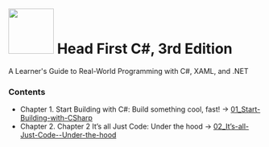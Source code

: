 # <img src="https://github.com/favicon.ico" height="90"> Head First C#, 3rd Edition
A Learner's Guide to Real-World Programming with C#, XAML, and .NET 

### Contents
 
- Chapter 1. Start Building with C#: Build something cool, fast! → [01_Start-Building-with-CSharp](https://github.com/kdchk/booksRead/tree/master/Andrew-Stellman-Head-First-CSharp/01_Start-Building-with-CSharp)
- Chapter 2. Chapter 2 It’s all Just Code: Under the hood → [02_It’s-all-Just-Code--Under-the-hood](https://github.com/kdchk/booksRead-n-Code/tree/master/Andrew-Stellman-Head-First-CSharp/02_It%E2%80%99s-all-Just-Code--Under-the-hood)